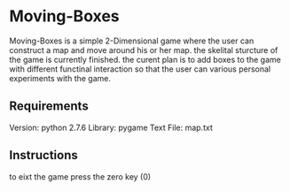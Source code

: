 # Moving-Boxes

Moving-Boxes is a simple 2-Dimensional game where the user can construct a map and move around his or her map. the skelital sturcture of the game is currently finished. the curent plan is to add boxes to the game with different functinal interaction so that the user can various personal experiments with the game.

## Requirements
Version:   python 2.7.6
Library:   pygame
Text File: map.txt

## Instructions
to eixt the game press the zero key (0)
